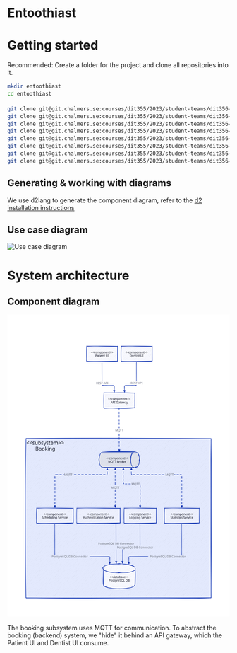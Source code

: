 # Entoothiast

# Getting started

Recommended: Create a folder for the project and clone all repositories into it.

```bash
mkdir entoothiast
cd entoothiast

git clone git@git.chalmers.se:courses/dit355/2023/student-teams/dit356-2023-08/entoothiast.git
git clone git@git.chalmers.se:courses/dit355/2023/student-teams/dit356-2023-08/api-gateway.git
git clone git@git.chalmers.se:courses/dit355/2023/student-teams/dit356-2023-08/authentication-service.git
git clone git@git.chalmers.se:courses/dit355/2023/student-teams/dit356-2023-08/dentist-ui.git
git clone git@git.chalmers.se:courses/dit355/2023/student-teams/dit356-2023-08/logging-service.git
git clone git@git.chalmers.se:courses/dit355/2023/student-teams/dit356-2023-08/patient-ui.git
git clone git@git.chalmers.se:courses/dit355/2023/student-teams/dit356-2023-08/scheduling-service.git
git clone git@git.chalmers.se:courses/dit355/2023/student-teams/dit356-2023-08/statistics-service.git
```

## Generating & working with diagrams

We use d2lang to generate the component diagram, refer to the [d2 installation instructions](https://d2lang.com/tour/install)

## Use case diagram
![Use case diagram](./diagrams/use-case-v1.svg)

# System architecture

## Component diagram

![Component diagram](./diagrams/component-diagram.svg)

The booking subsystem uses MQTT for communication. To abstract the booking (backend) system, we "hide" it behind an API gateway, which the Patient UI and Dentist UI consume.
